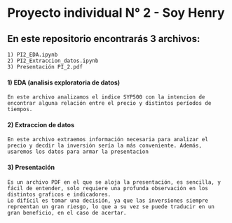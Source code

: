 # Proyecto individual N° 2 - Soy Henry

## En este repositorio encontrarás 3 archivos:
    
    1) PI2_EDA.ipynb
    2) PI2_Extraccion_datos.ipynb
    3) Presentación PI_2.pdf

#### 1) EDA (analisis exploratoria de datos)   
    En este archivo analizamos el indice SYP500 con la intencion de encontrar alguna relación entre el precio y distintos períodos de tiempos.

#### 2) Extraccion de datos
    
    En este archivo extraemos información necesaria para analizar el precio y decdir la inversión sería la más conveniente. Además, usaremos los datos para armar la presentacion

#### 3) Presentación

    Es un archivo PDF en el que se aloja la presentación, es sencilla, y fácil de entender, solo requiere una profunda observación en los distintos graficos e indicadores.
    Lo difícil es tomar una decisión, ya que las inversiones siempre repreentan un gran riesgo, lo que a su vez se puede traducir en un gran beneficio, en el caso de acertar.